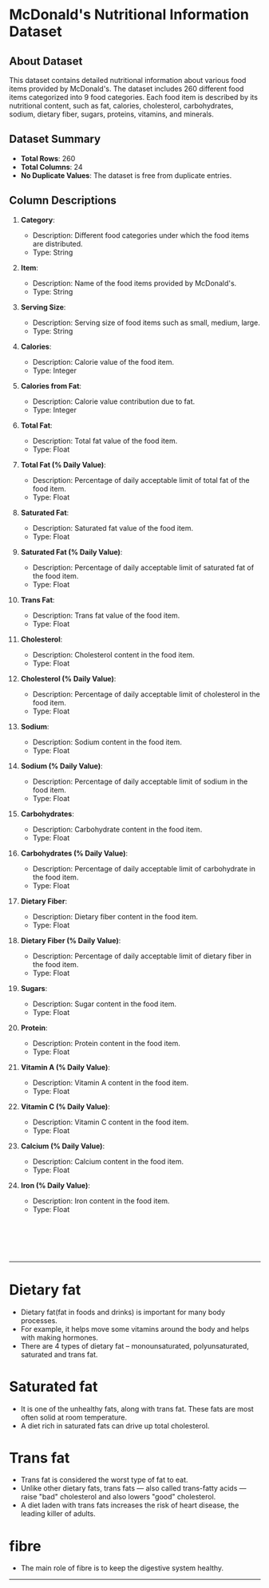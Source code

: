 # McDonald's Nutritional Information Dataset

## About Dataset

This dataset contains detailed nutritional information about various food items provided by McDonald's. The dataset includes 260 different food items categorized into 9 food categories. Each food item is described by its nutritional content, such as fat, calories, cholesterol, carbohydrates, sodium, dietary fiber, sugars, proteins, vitamins, and minerals.

## Dataset Summary

- **Total Rows**: 260
- **Total Columns**: 24
- **No Duplicate Values**: The dataset is free from duplicate entries.

## Column Descriptions

1. **Category**: 
   - Description: Different food categories under which the food items are distributed.
   - Type: String

2. **Item**: 
   - Description: Name of the food items provided by McDonald's.
   - Type: String

3. **Serving Size**: 
   - Description: Serving size of food items such as small, medium, large.
   - Type: String

4. **Calories**: 
   - Description: Calorie value of the food item.
   - Type: Integer

5. **Calories from Fat**: 
   - Description: Calorie value contribution due to fat.
   - Type: Integer

6. **Total Fat**: 
   - Description: Total fat value of the food item.
   - Type: Float

7. **Total Fat (% Daily Value)**: 
   - Description: Percentage of daily acceptable limit of total fat of the food item.
   - Type: Float

8. **Saturated Fat**: 
   - Description: Saturated fat value of the food item.
   - Type: Float

9. **Saturated Fat (% Daily Value)**: 
   - Description: Percentage of daily acceptable limit of saturated fat of the food item.
   - Type: Float

10. **Trans Fat**: 
    - Description: Trans fat value of the food item.
    - Type: Float

11. **Cholesterol**: 
    - Description: Cholesterol content in the food item.
    - Type: Float

12. **Cholesterol (% Daily Value)**: 
    - Description: Percentage of daily acceptable limit of cholesterol in the food item.
    - Type: Float

13. **Sodium**: 
    - Description: Sodium content in the food item.
    - Type: Float

14. **Sodium (% Daily Value)**: 
    - Description: Percentage of daily acceptable limit of sodium in the food item.
    - Type: Float

15. **Carbohydrates**: 
    - Description: Carbohydrate content in the food item.
    - Type: Float

16. **Carbohydrates (% Daily Value)**: 
    - Description: Percentage of daily acceptable limit of carbohydrate in the food item.
    - Type: Float

17. **Dietary Fiber**: 
    - Description: Dietary fiber content in the food item.
    - Type: Float

18. **Dietary Fiber (% Daily Value)**: 
    - Description: Percentage of daily acceptable limit of dietary fiber in the food item.
    - Type: Float

19. **Sugars**: 
    - Description: Sugar content in the food item.
    - Type: Float

20. **Protein**: 
    - Description: Protein content in the food item.
    - Type: Float

21. **Vitamin A (% Daily Value)**: 
    - Description: Vitamin A content in the food item.
    - Type: Float

22. **Vitamin C (% Daily Value)**: 
    - Description: Vitamin C content in the food item.
    - Type: Float

23. **Calcium (% Daily Value)**: 
    - Description: Calcium content in the food item.
    - Type: Float

24. **Iron (% Daily Value)**: 
    - Description: Iron content in the food item.
    - Type: Float
   
<br>
<br>
<br>
<br>
<hr>

# Dietary fat 
  - Dietary fat(fat in foods and drinks) is important for many body processes.
  - For example, it helps move some vitamins around the body and helps with making hormones.
  - There are 4 types of dietary fat – monounsaturated, polyunsaturated, saturated and trans fat.

# Saturated fat 
  - It is one of the unhealthy fats, along with trans fat. These fats are most often solid at room temperature.
  - A diet rich in saturated fats can drive up total cholesterol.

# Trans fat
  - Trans fat is considered the worst type of fat to eat.
  - Unlike other dietary fats, trans fats — also called trans-fatty acids — raise "bad" cholesterol and also lowers "good" cholesterol.
  - A diet laden with trans fats increases the risk of heart disease, the leading killer of adults.

#  fibre
  - The main role of fibre is to keep the digestive system healthy.

<hr>
